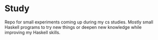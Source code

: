 # Study
Repo for small experiments coming up during my cs studies. Mostly small Haskell
programs to try new things or deepen new knowledge while improving my Haskell skills.
